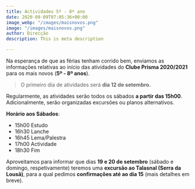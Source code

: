 ```yaml
---
title: Actividades 5º - 8º ano
date: 2020-09-09T07:05:36+00:00
image_webp: "/images/maisnovos.png"
image: "/images/maisnovos.png"
author: Direcção
description: This is meta description

---
```

Na esperança de que as férias tenham corrido bem, enviamos as informações relativas ao início das atividades do **Clube Prisma 2020/2021** para os mais novos (**5º - 8º anos**).

> O primeiro dia de atividades será **dia 12 de setembro.**

Regularmente, as atividades serão todos os sábados **a partir das 15h00**. Adicionalmente, serão organizadas excursões ou planos alternativos.

**Horário aos Sábados**:

* 15h00 Estudo 
* 16h30 Lanche
* 16h45 Lema/Palestra
* 17h00 Actividade
* 18h30 Fim

  
Aproveitamos para informar que dias **19 e 20 de setembro** (sábado e domingo, respetivamente) teremos uma **excursão ao Talasnal (Serra da Lousã)**, para a qual pedimos **confirmações até ao dia 15** (mais detalhes em breve).